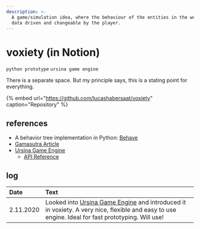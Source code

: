 ```yaml
---
description: >-
  A game/simulation idea, where the behaviour of the entities in the world are
  data driven and changeable by the player.
---
```


# voxiety \(in Notion\)

`python prototype` `ursina game engine`

There is a separate space. But my principle says, this is a stating point for everything.

{% embed url="https://github.com/lucashabersaat/voxiety" caption="Repository" %}

## references

* A behavior tree implementation in Python: [Behave](https://github.com/fuchen/behave) 
* [Gamasutra Article](https://www.gamasutra.com/blogs/ChrisSimpson/20140717/221339/Behavior_trees_for_AI_How_they_work.php)
* [Ursina Game Engine](https://www.ursinaengine.org/)
  * [API Reference](https://www.ursinaengine.org/cheat_sheet_dark.html)

## log

| Date | Text |
| :--- | :--- |
| 2.11.2020 | Looked into [Ursina Game Engine](https://www.ursinaengine.org/) and introduced it in voxiety. A very nice, flexible and easy to use engine. Ideal for fast prototyping. Will use!  |

